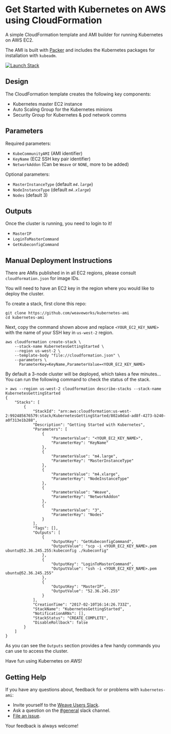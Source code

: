 # Get Started with Kubernetes on AWS using CloudFormation

A simple CloudFormation template and AMI builder for running Kubernetes on AWS EC2.

The AMI is built with [Packer](https://www.packer.io/) and includes the Kubernetes packages for installation with `kubeadm`.

[![Launch Stack](https://cdn.rawgit.com/buildkite/cloudformation-launch-stack-button-svg/master/launch-stack.svg)](https://console.aws.amazon.com/cloudformation/home#/stacks/new?templateURL=https:%2F%2Fs3.amazonaws.com%2Fweaveworks-cfn-public%2Fkubernetes-ami%2Fcloudformation.json&stackName=KubernetesGettingStarted)

## Design

The CloudFormation template creates the following key components:

- Kubernetes master EC2 instance
- Auto Scaling Group for the Kubernetes minions
- Security Group for Kubernetes & pod network comms

## Parameters

Required parameters:

- `KubeCommunityAMI` (AMI identifier)
- `KeyName` (EC2 SSH key pair identifier)
- `NetworkAddon` (Can be `Weave` or `NONE`, more to be added)

Optional parameters:

- `MasterInstanceType` (default _`m4.large`_)
- `NodeInstanceType` (default _`m4.xlarge`_)
- `Nodes` (default 3)

## Outputs

Once the cluster is running, you need to login to it!

- `MasterIP`
- `LoginToMasterCommand`
- `GetKubeconfigCommand`

## Manual Deployment Instructions

There are AMIs published in in all EC2 regions, please consult `cloudformation.json` for image IDs.

You will need to have an EC2 key in the region where you would like to deploy the cluster.

To create a stack, first clone this repo:
```
git clone https://github.com/weaveworks/kubernetes-ami
cd kubernetes-ami
```

Next, copy the command shown above and replace `<YOUR_EC2_KEY_NAME>`
with the name of your SSH key in `us-west-2` region.

```
aws cloudformation create-stack \
    --stack-name KubernetesGettingStarted \
    --region us-west-2 \
    --template-body "file://cloudformation.json" \
    --parameters \
      ParameterKey=KeyName,ParameterValue=<YOUR_EC2_KEY_NAME>
```

By default a 3-node cluster will be deployed, which takes a few minutes...
You can run the following command to check the status of the stack.

```
> aws --region us-west-2 cloudformation describe-stacks --stack-name KubernetesGettingStarted
{
    "Stacks": [
        {
            "StackId": "arn:aws:cloudformation:us-west-2:992485676579:stack/KubernetesGettingStarted/802a0dad-ad8f-4273-b240-a0f313e1b288",
            "Description": "Getting Started with Kubernetes",
            "Parameters": [
                {
                    "ParameterValue": "<YOUR_EC2_KEY_NAME>",
                    "ParameterKey": "KeyName"
                },
                {
                    "ParameterValue": "m4.large",
                    "ParameterKey": "MasterInstanceType"
                },
                {
                    "ParameterValue": "m4.xlarge",
                    "ParameterKey": "NodeInstanceType"
                },
                {
                    "ParameterValue": "Weave",
                    "ParameterKey": "NetworkAddon"
                },
                {
                    "ParameterValue": "3",
                    "ParameterKey": "Nodes"
                }
            ],
            "Tags": [],
            "Outputs": [
                {
                    "OutputKey": "GetKubeconfigCommand",
                    "OutputValue": "scp -i <YOUR_EC2_KEY_NAME>.pem ubuntu@52.36.245.255:kubeconfig ./kubeconfig"
                },
                {
                    "OutputKey": "LoginToMasterCommand",
                    "OutputValue": "ssh -i <YOUR_EC2_KEY_NAME>.pem ubuntu@52.36.245.255"
                },
                {
                    "OutputKey": "MasterIP",
                    "OutputValue": "52.36.245.255"
                }
            ],
            "CreationTime": "2017-02-10T16:14:26.733Z",
            "StackName": "KubernetesGettingStarted",
            "NotificationARNs": [],
            "StackStatus": "CREATE_COMPLETE",
            "DisableRollback": false
        }
    ]
}
```

As you can see the `Outputs` section provides a few handy commands you can use to access the cluster.

Have fun using Kubernetes on AWS!

## <a name="help"></a>Getting Help

If you have any questions about, feedback for or problems with `kubernetes-ami`:

- Invite yourself to the <a href="https://slack.weave.works/" target="_blank">Weave Users Slack</a>.
- Ask a question on the [#general](https://weave-community.slack.com/messages/general/) slack channel.
- [File an issue](https://github.com/weaveworks/kubernetes-ami/issues/new).

Your feedback is always welcome!
